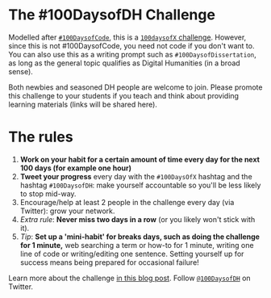 # The #100DaysofDH Challenge

Modelled after [`#100DaysofCode`](https://www.100daysofcode.com/), this is a [`100daysofX` challenge](https://www.100daysofx.com/). However, since this is not #100DaysofCode, you need not code if you don't want to. You can also use this as a writing prompt such as `#100DaysofDissertation`, as long as the general topic qualifies as Digital Humanities (in a broad sense). 

Both newbies and seasoned DH people are welcome to join. Please promote this challenge to your students if you teach and think about providing learning materials (links will be shared here).

# The rules

1. __Work on your habit for a certain amount of time every day for the next 100 days (for example one hour)__
1. __Tweet your progress__ every day with the `#100DaysOfX` hashtag and the hashtag `#100DaysofDH`: make yourself accountable so you'll be less likely to stop mid-way. 
1. Encourage/help at least 2 people in the challenge every day (via Twitter): grow your network.
1. *Extra rule*: __Never miss two days in a row__ (or you likely won't stick with it). 
1. *Tip*: __Set up a 'mini-habit' for breaks days, such as doing the challenge for 1 minute,__ web searching a term or how-to for 1 minute, writing one line of code or writing/editing one sentence. Setting yourself up for success means being prepared for occasional failure!

Learn more about the challenge [in this blog post](https://wordpress.com/post/latex-ninja.com/2095). 
Follow [`@100DaysofDH`](https://twitter.com/100DaysofDH) on Twitter.


